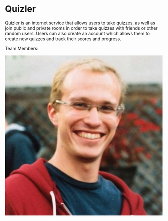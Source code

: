 # Quizler

Quizler is an internet service that allows users to take quizzes, as well as join public and private rooms in order to take quizzes with friends or other random users. Users can also create an account which allows them to create new quizzes and track their scores and progress.
 
Team Members:

![alt tag](./Pictures/1.png)

